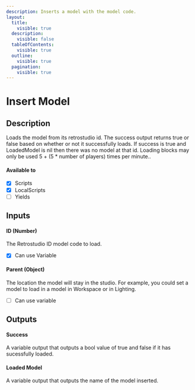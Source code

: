 ```yaml
---
description: Inserts a model with the model code.
layout:
  title:
    visible: true
  description:
    visible: false
  tableOfContents:
    visible: true
  outline:
    visible: true
  pagination:
    visible: true
---
```


# Insert Model

## Description

Loads the model from its retrostudio id. The success output returns true or false based on whether or not it successfully loads. If success is true and LoadedModel is nil then there was no model at that id. Loading blocks may only be used 5 + (5 * number of players) times per minute..

#### Available to

* [x] Scripts
* [x] LocalScripts
* [ ] Yields

## Inputs

#### ID (Number)

The Retrostudio ID model code to load.

* [x] Can use Variable

#### Parent (Object)

The location the model will stay in the studio. For example, you could set a model to load in a model in Workspace or in Lighting.

* [ ] Can use variable

## Outputs

#### Success

A variable output that outputs a bool value of true and false if it has sucessfully loaded.

#### Loaded Model

A variable output that outputs the name of the model inserted.

